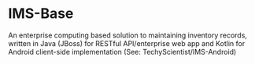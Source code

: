 # IMS-Base
An enterprise computing based solution to maintaining inventory records, written in Java (JBoss) for RESTful API/enterprise web app and Kotlin for Android client-side implementation (See: TechyScientist/IMS-Android)

